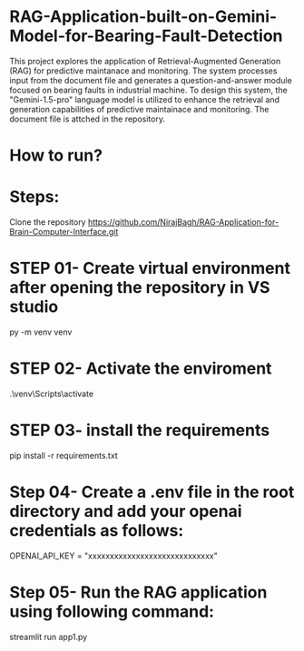 # RAG-Application-built-on-Gemini-Model-for-Bearing-Fault-Detection
This project explores the application of Retrieval-Augmented Generation (RAG) for predictive maintanace and monitoring. The system processes input from the document file and generates a question-and-answer module focused on bearing faults in industrial machine. To design this system, the "Gemini-1.5-pro" language model is utilized to enhance the retrieval and generation capabilities of predictive maintainace and monitoring. The document file is attched in the repository.

# How to run?
# Steps:
Clone the repository
https://github.com/NirajBagh/RAG-Application-for-Brain-Computer-Interface.git
# STEP 01- Create virtual environment after opening the repository in VS studio
py -m venv venv 
# STEP 02- Activate the enviroment
.\venv\Scripts\activate
# STEP 03- install the requirements
pip install -r requirements.txt
# Step 04- Create a .env file in the root directory and add your openai credentials as follows:
OPENAI_API_KEY = "xxxxxxxxxxxxxxxxxxxxxxxxxxxxx"
# Step 05- Run the RAG application using following command:
streamlit run app1.py
